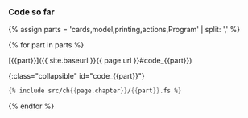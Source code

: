### Code so far

{% assign parts = 'cards,model,printing,actions,Program' | split: ',' %}

{% for part in parts %}

[{{part}}]({{ site.baseurl }}{{ page.url }}#code_{{part}})

{:class="collapsible" id="code_{{part}}"}
```fsharp
{% include src/ch{{page.chapter}}/{{part}}.fs %}
```

{% endfor %}